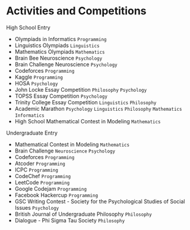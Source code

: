 # Activities and Competitions

High School Entry
* Olympiads in Informatics `Programming`
* Linguistics Olympiads `Linguistics`
* Mathematics Olympiads `Mathematics`
* Brain Bee Neuroscience `Psychology`
* Brain Challenge Neuroscience `Psychology`
* Codeforces `Programming`
* Kaggle `Programming`
* HOSA `Psychology`
* John Locke Essay Competition `Philosophy` `Psychology`
* TOPSS Essay Competition `Psychology`
* Trinity College Essay Competition `Linguistics` `Philosophy`
* Academic Marathon `Psychology` `Linguistics` `Philosophy` `Mathematics` `Informatics`
* High School Mathematical Contest in Modeling `Mathematics`

Undergraduate Entry
* Mathematical Contest in Modeling `Mathematics`
* Brain Challenge `Neuroscience` `Psychology`
* Codeforces `Programming`
* Atcoder `Programming`
* ICPC `Programming`
* CodeChef `Programming`
* LeetCode `Programming`
* Google Codejam `Programming`
* Facebook Hackercup `Programming`
* GSC Writing Contest - Society for the Psychological Studies of Social Issues `Psychology`
* British Journal of Undergraduate Philosophy `Philosophy`
* Dialogue - Phi Sigma Tau Society `Philosophy`

